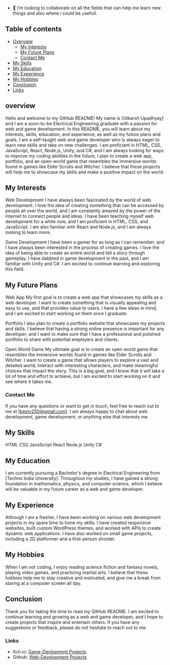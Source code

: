 - 💞️ I’m looking to collaborate on all the fields that can help me learn new things and also where i could be usefull.

## Table of contents
- [Overview](#overview)
  - [My Interests](#my-interests)
  - [My Future Plans](#my-future-plans)
  - [Contact Me](#contact-me)
- [My Skills](#my-skills)
- [My Education](#my-education)
- [My Experience](#my-experience)
- [My Hobbies](#my-hobbies)
- [Conclusion](#conclusion)
- [Links](#links)

## overview
Hello and welcome to my GitHub README! My name is [Utkarsh Upadhyay] and I am a soon-to-be Electrical Engineering graduate with a passion for web and game development. In this README, you will learn about my interests, skills, education, and experience, as well as my future plans and goals.
I am a self-taught web and game developer who is always eager to learn new skills and take on new challenges. I am proficient in HTML, CSS, JavaScript, React, Node.js, Unity, and C#, and I am always looking for ways to improve my coding abilities.In the future, I plan to create a web app, portfolio, and an open-world game that resembles the immersive worlds found in games like Elder Scrolls and Witcher. I believe that these projects will help me to showcase my skills and make a positive impact on the world.

## My Interests
Web Development
I have always been fascinated by the world of web development. I love the idea of creating something that can be accessed by people all over the world, and I am constantly amazed by the power of the internet to connect people and ideas. I have been teaching myself web development for a while now, and I am proficient in HTML, CSS, and JavaScript. I am also familiar with React and Node.js, and I am always looking to learn more.

Game Development
I have been a gamer for as long as I can remember, and I have always been interested in the process of creating games. I love the idea of being able to create an entire world and tell a story through gameplay. I have dabbled in game development in the past, and I am familiar with Unity and C#. I am excited to continue learning and exploring this field.

## My Future Plans
Web App
My first goal is to create a web app that showcases my skills as a web developer. I want to create something that is visually appealing and easy to use, and that provides value to users. I have a few ideas in mind, and I am excited to start working on them once I graduate.

Portfolio
I also plan to create a portfolio website that showcases my projects and skills. I believe that having a strong online presence is important for any developer, and I want to make sure that I have a professional and polished portfolio to share with potential employers and clients.

Open World Game
My ultimate goal is to create an open world game that resembles the immersive worlds found in games like Elder Scrolls and Witcher. I want to create a game that allows players to explore a vast and detailed world, interact with interesting characters, and make meaningful choices that impact the story. This is a big goal, and I know that it will take a lot of time and effort to achieve, but I am excited to start working on it and see where it takes me.

### Contact Me
If you have any questions or want to get in touch, feel free to reach out to me at [besty250@gmail.com]. I am always happy to chat about web development, game development, or anything else that interests me.

## My Skills
HTML
CSS
JavaScript
React
Node.js
Unity
C#


## My Education
I am currently pursuing a Bachelor's degree in Electrical Engineering from [Techno India University]. Throughout my studies, I have gained a strong foundation in mathematics, physics, and computer science, which I believe will be valuable in my future career as a web and game developer.

## My Experience
Although I am a fresher, I have been working on various web development projects in my spare time to hone my skills. I have created responsive websites, built custom WordPress themes, and worked with APIs to create dynamic web applications. I have also worked on small game projects, including a 2D platformer and a first-person shooter.

## My Hobbies
When I am not coding, I enjoy reading science fiction and fantasy novels, playing video games, and practicing martial arts. I believe that these hobbies help me to stay creative and motivated, and give me a break from staring at a computer screen all day.

## Conclusion
Thank you for taking the time to read my GitHub README. I am excited to continue learning and growing as a web and game developer, and I hope to create projects that inspire and entertain others. If you have any suggestions or feedback, please do not hesitate to reach out to me.

### Links

- Itch.io: [Game-Devlopment Projects](https://blaze-0320.itch.io/)
- Github: [Web-Development Projects](https://github.com/Blaze99git/Web-Development-Projects)

<!---
Blaze99git/Blaze99git is a ✨ special ✨ repository because its `README.md` (this file) appears on your GitHub profile.
You can click the Preview link to take a look at your changes.
--->
